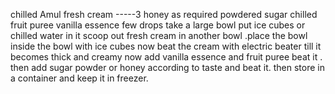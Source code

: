 chilled Amul fresh cream -----3
honey as required
powdered sugar
chilled fruit puree
vanilla essence few drops
take a large bowl put ice cubes or chilled water in it
scoop out fresh cream in another bowl .place the bowl inside the bowl with ice cubes
now beat the cream with electric beater till it becomes thick and creamy
now add vanilla essence and fruit puree beat it . then add sugar powder or honey according to taste and beat it. then store in a container and keep it in freezer.